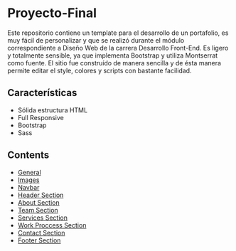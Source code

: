 # Proyecto-Final

Este repositorio contiene un template para el desarrollo de un portafolio, es muy fácil de personalizar y que se realizó durante el módulo correspondiente a Diseño Web de la carrera Desarrollo Front-End. Es ligero y totalmente sensible, ya que implementa Bootstrap y utiliza Montserrat como fuente. El sitio fue construído de manera sencilla y de ésta manera permite editar el style, colores y scripts con bastante facilidad.

## Características

* Sólida estructura HTML
* Full Responsive
* Bootstrap
* Sass

## Contents

- [General](#general)
- [Images](#images)
- [Navbar](#navbar)
- [Header Section](#header-section)
- [About Section](#about-section)
- [Team Section](#team-section)
- [Services Section](#services-section)
- [Work Proccess Section](#work_proccess-section)
- [Contact Section](#contact-section)
- [Footer Section](#footer-section)


